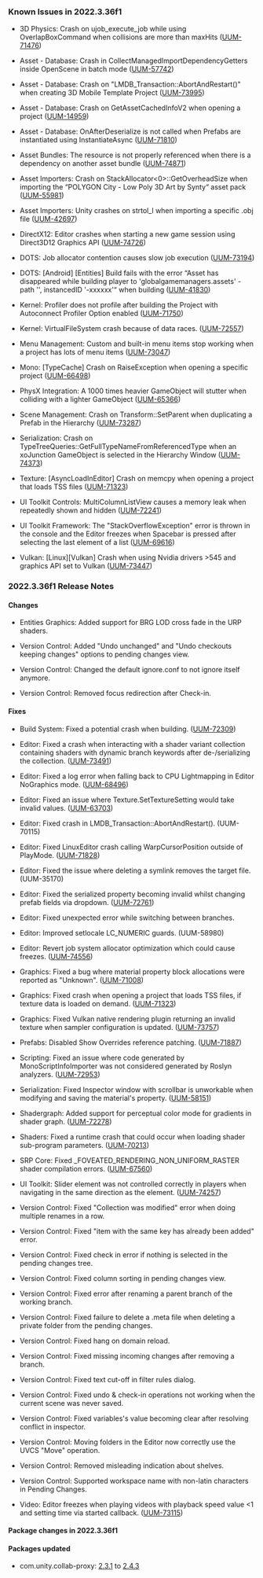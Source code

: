 ### Known Issues in 2022.3.36f1

- 3D Physics:  Crash on ujob_execute_job while using OverlapBoxCommand when collisions are more than maxHits
    ([UUM-71476](https://issuetracker.unity3d.com/issues/crash-on-ujob-execute-job-while-using-overlapboxcommand-when-collisions-are-more-than-maxhits))

- Asset - Database: Crash in CollectManagedImportDependencyGetters inside OpenScene in batch mode
    ([UUM-57742](https://issuetracker.unity3d.com/issues/crash-in-collectmanagedimportdependencygetters-inside-openscene-in-batch-mode))

- Asset - Database: Crash on "LMDB_Transaction::AbortAndRestart()" when creating 3D Mobile Template Project
    ([UUM-73995](https://issuetracker.unity3d.com/issues/crash-on-lmdb-transaction-abortandrestart-when-creating-3d-mobile-template-project))

- Asset - Database: Crash on GetAssetCachedInfoV2 when opening a project
    ([UUM-14959](https://issuetracker.unity3d.com/issues/crash-on-getassetcachedinfov2-when-opening-a-project))

- Asset - Database: OnAfterDeserialize is not called when Prefabs are instantiated using InstantiateAsync
    ([UUM-71810](https://issuetracker.unity3d.com/issues/onafterdeserialize-is-not-called-when-prefabs-are-instantiated-using-instantiateasync))

- Asset Bundles: The resource is not properly referenced when there is a dependency on another asset bundle
    ([UUM-74871](https://issuetracker.unity3d.com/issues/the-resource-is-not-properly-referenced-when-there-is-a-dependency-on-another-asset-bundle))

- Asset Importers: Crash on StackAllocator<0>::GetOverheadSize when importing the “POLYGON City - Low Poly 3D Art by Synty“ asset pack
    ([UUM-55981](https://issuetracker.unity3d.com/issues/crash-on-stackallocator-getoverheadsize-when-importing-the-polygon-city-low-poly-3d-art-by-synty-asset-pack))

- Asset Importers: Unity crashes on strtol_l when importing a specific .obj file
    ([UUM-42697](https://issuetracker.unity3d.com/issues/unity-crashes-on-strtol-l-when-importing-a-specific-obj-file))

- DirectX12: Editor crashes when starting a new game session using Direct3D12 Graphics API
    ([UUM-74726](https://issuetracker.unity3d.com/issues/editor-crashes-when-starting-a-new-game-session-using-direct3d12-graphics-api))

- DOTS: Job allocator contention causes slow job execution
    ([UUM-73194](https://issuetracker.unity3d.com/issues/job-allocator-contention-causes-slow-job-execution))

- DOTS: [Android] [Entities] Build fails with the error “Asset has disappeared while building player to 'globalgamemanagers.assets' - path '', instancedID '-xxxxxx'“ when building
    ([UUM-41830](https://issuetracker.unity3d.com/issues/android-entities-build-fails-with-the-error-asset-has-disappeared-while-building-player-to-globalgamemanagers-dot-assets-path-instancedid-xxxxxx-when-building))

- Kernel: Profiler does not profile after building the Project with Autoconnect Profiler Option enabled
    ([UUM-71750](https://issuetracker.unity3d.com/issues/profiler-does-not-profile-after-building-the-project-with-autoconnect-profiler-option-enabled))

- Kernel: VirtualFileSystem crash because of data races.
    ([UUM-72557](https://issuetracker.unity3d.com/issues/virtualfilesystem-crash-because-of-data-races))

- Menu Management: Custom and built-in menu items stop working when a project has lots of menu items
    ([UUM-73047](https://issuetracker.unity3d.com/issues/custom-and-built-in-menu-items-stop-working-when-a-project-has-lots-of-menu-items))

- Mono: [TypeCache] Crash on RaiseException when opening a specific project
    ([UUM-66498](https://issuetracker.unity3d.com/issues/crash-on-raiseexception-when-opening-a-specific-project))

- PhysX Integration: A 1000 times heavier GameObject will stutter when colliding with a lighter GameObject
    ([UUM-65366](https://issuetracker.unity3d.com/issues/a-1000-times-heavier-gameobject-will-stutter-when-colliding-with-a-lighter-gameobject))

- Scene Management: Crash on Transform::SetParent when duplicating a Prefab in the Hierarchy
    ([UUM-73287](https://issuetracker.unity3d.com/issues/crash-on-transform-setparent-when-duplicating-a-prefab-in-the-hierarchy))

- Serialization: Crash on TypeTreeQueries::GetFullTypeNameFromReferencedType when an xoJunction GameObject is selected in the Hierarchy Window
    ([UUM-74373](https://issuetracker.unity3d.com/issues/crash-on-typetreequeries-getfulltypenamefromreferencedtype-when-an-xojunction-gameobject-is-selected-in-the-hierarchy-window))

- Texture: [AsyncLoadInEditor] Crash on memcpy when opening a project that loads TSS files
    ([UUM-71323](https://issuetracker.unity3d.com/issues/crash-on-memcpy-when-opening-a-project-that-loads-tss-files))

- UI Toolkit Controls: MultiColumnListView causes a memory leak when repeatedly shown and hidden
    ([UUM-72241](https://issuetracker.unity3d.com/issues/multicolumnlistview-causes-a-memory-leak-when-repeatedly-shown-and-hidden))

- UI Toolkit Framework: The "StackOverflowException" error is thrown in the console and the Editor freezes when Spacebar is pressed after selecting the last element of a list
    ([UUM-69616](https://issuetracker.unity3d.com/issues/the-stackoverflowexception-error-is-thrown-in-the-console-and-the-editor-freezes-when-spacebar-is-pressed-after-selecting-the-last-element-of-a-list))

- Vulkan: [Linux][Vulkan] Crash when using Nvidia drivers >545 and graphics API set to Vulkan
    ([UUM-73447](https://issuetracker.unity3d.com/issues/linux-vulkan-crash-when-using-nvidia-drivers-545-and-graphics-api-set-to-vulkan))



### 2022.3.36f1 Release Notes

#### Changes

- Entities Graphics: Added support for BRG LOD cross fade in the URP shaders.

- Version Control: Added "Undo unchanged" and "Undo checkouts keeping changes" options to pending changes view.

- Version Control: Changed the default ignore.conf to not ignore itself anymore.

- Version Control: Removed focus redirection after Check-in.



#### Fixes

- Build System: Fixed a potential crash when building.
    ([UUM-72309](https://issuetracker.unity3d.com/issues/crash-on-mono-array-length-when-building-a-project))

- Editor: Fixed a crash when interacting with a shader variant collection containing shaders with dynamic branch keywords after de-/serializing the collection.
    ([UUM-73491](https://issuetracker.unity3d.com/issues/crash-on-free-alloc-internal-when-clearing-shader-variants-in-certain-projects))

- Editor: Fixed a log error when falling back to CPU Lightmapping in Editor NoGraphics mode.
    ([UUM-68496](https://issuetracker.unity3d.com/issues/builds-in-strict-mode-fail-when-lightmapper-falls-back-to-cpu))

- Editor: Fixed an issue where Texture.SetTextureSetting would take invalid values.
    ([UUM-63703](https://issuetracker.unity3d.com/issues/sprite-is-not-generated-when-its-texture-settings-are-changed-via-textureimportersettings))

- Editor: Fixed crash in LMDB_Transaction::AbortAndRestart\(\).
    (UUM-70115)

- Editor: Fixed LinuxEditor crash calling WarpCursorPosition outside of PlayMode.
    ([UUM-71828](https://issuetracker.unity3d.com/issues/linux-crash-on-newinput-mousecallbacks-ioctl-when-warpcursorposition-function-is-called))

- Editor: Fixed the issue where deleting a symlink removes the target file.
    (UUM-35170)

- Editor: Fixed the serialized property becoming invalid whilst changing prefab fields via dropdown.
    ([UUM-72761](https://issuetracker.unity3d.com/issues/nulleferenceexception-serializedobject-of-serializedproperty-has-been-disposed-dot-is-thrown-when-changing-layermask-in-the-inspector))

- Editor: Fixed unexpected error while switching between branches.

- Editor: Improved setlocale LC_NUMERIC guards.
    (UUM-58980)

- Editor: Revert job system allocator optimization which could cause freezes.
    ([UUM-74556](https://issuetracker.unity3d.com/issues/quest-apps-lose-head-and-controller-tracking))

- Graphics: Fixed a bug where material property block allocations were reported as "Unknown".
    ([UUM-71008](https://issuetracker.unity3d.com/issues/materialpropertyblocks-allocated-memory-is-displayed-under-unknown-when-observed-through-the-memory-profiler))

- Graphics: Fixed crash when opening a project that loads TSS files, if texture data is loaded on demand.
    ([UUM-71323](https://issuetracker.unity3d.com/issues/crash-on-memcpy-when-opening-a-project-that-loads-tss-files))

- Graphics: Fixed Vulkan native rendering plugin returning an invalid texture when sampler configuration is updated.
    ([UUM-73757](https://issuetracker.unity3d.com/issues/nativeplugin-vulkan-image-gets-deleted-while-in-use-and-accesstexture-returns-an-invalid-texture-causing-a-crash-or-corruption-when-qualitysettings-dot-anisotropicfiltering-is-called))

- Prefabs: Disabled Show Overrides reference patching.
    ([UUM-71887](https://issuetracker.unity3d.com/issues/the-serialized-array-of-serializereference-objects-is-missing-entry-for-refid-2-error-is-thrown-when-saving-a-prefab-with-serializereference-overrides-and-showoverrides-is-enabled))

- Scripting: Fixed an issue where code generated by MonoScriptInfoImporter was not considered generated by Roslyn analyzers.
    ([UUM-72953](https://issuetracker.unity3d.com/issues/failure-to-skip-analysis-of-code-generated-by-monoscriptinfogenerator-when-the-roslyn-analyzer-that-inherits-from-diagnosticanalyzer-is-used))

- Serialization: Fixed Inspector window with scrollbar is unworkable when modifying and saving the material's property.
    ([UUM-58151](https://issuetracker.unity3d.com/issues/inspector-with-the-scrollbar-is-unusable-when-material-properties-are-edited-and-the-scene-is-saved))

- Shadergraph: Added support for perceptual color mode for gradients in shader graph.
    ([UUM-72278](https://issuetracker.unity3d.com/issues/the-gradient-shader-is-inverted-when-using-the-perceptual-blend-mode))

- Shaders: Fixed a runtime crash that could occur when loading shader sub-program parameters.
    ([UUM-70213](https://issuetracker.unity3d.com/issues/linux-player-crash-on-shader-srpbatcherinfosetup-when-opening-player-build))

- SRP Core: Fixed _FOVEATED_RENDERING_NON_UNIFORM_RASTER shader compilation errors.
    ([UUM-67560](https://issuetracker.unity3d.com/issues/undeclared-identifier-foveated-rendering-non-uniform-raster-error-is-thrown-when-the-foveatedrenderingkeywords-dot-hlsl-file-is-not-included-in-a-custom-shader-and-the-rendering-path-is-set-to-forward-plus))

- UI Toolkit: Slider element was not controlled correctly in players when navigating in the same direction as the element.
    ([UUM-74257](https://issuetracker.unity3d.com/issues/ui-toolkit-slider-element-is-not-controlled-correctly-when-using-a-gamepad-controller-1))

- Version Control: Fixed "Collection was modified" error when doing multiple renames in a row.

- Version Control: Fixed "item with the same key has already been added" error.

- Version Control: Fixed check in error if nothing is selected in the pending changes tree.

- Version Control: Fixed column sorting in pending changes view.

- Version Control: Fixed error after renaming a parent branch of the working branch.

- Version Control: Fixed failure to delete a .meta file when deleting a private folder from the pending changes.

- Version Control: Fixed hang on domain reload.

- Version Control: Fixed missing incoming changes after removing a branch.

- Version Control: Fixed text cut-off in filter rules dialog.

- Version Control: Fixed undo &amp; check-in operations not working when the current scene was never saved.

- Version Control: Fixed variables's value becoming clear after resolving conflict in inspector.

- Version Control: Moving folders in the Editor now correctly use the UVCS "Move" operation.

- Version Control: Removed misleading indication about shelves.

- Version Control: Supported workspace name with non-latin characters in Pending Changes.

- Video: Editor freezes when playing videos with playback speed value &lt;1 and setting time via started callback.
    ([UUM-73115](https://issuetracker.unity3d.com/issues/editor-freezes-when-playing-videos-from-url-with-playback-speed-value-1-and-setting-time-via-started-callback))




#### Package changes in 2022.3.36f1

#### Packages updated

- com.unity.collab-proxy: [2.3.1](https://docs.unity3d.com/Packages/com.unity.collab-proxy@2.3//changelog/CHANGELOG.html) to [2.4.3](https://docs.unity3d.com/Packages/com.unity.collab-proxy@2.4//changelog/CHANGELOG.html)